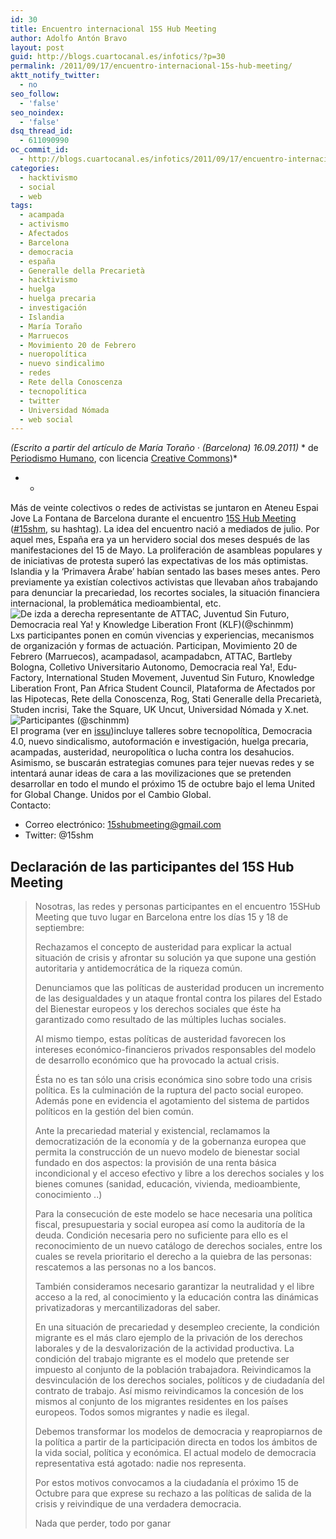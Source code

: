 ```yaml
---
id: 30
title: Encuentro internacional 15S Hub Meeting
author: Adolfo Antón Bravo
layout: post
guid: http://blogs.cuartocanal.es/infotics/?p=30
permalink: /2011/09/17/encuentro-internacional-15s-hub-meeting/
aktt_notify_twitter:
  - no
seo_follow:
  - 'false'
seo_noindex:
  - 'false'
dsq_thread_id:
  - 611090990
oc_commit_id:
  - http://blogs.cuartocanal.es/infotics/2011/09/17/encuentro-internacional-15s-hub-meeting/1364594985
categories:
  - hacktivismo
  - social
  - web
tags:
  - acampada
  - activismo
  - Afectados
  - Barcelona
  - democracia
  - españa
  - Generalle della Precarietà
  - hacktivismo
  - huelga
  - huelga precaria
  - investigación
  - Islandia
  - María Toraño
  - Marruecos
  - Movimiento 20 de Febrero
  - nueropolítica
  - nuevo sindicalimo
  - redes
  - Rete della Conoscenza
  - tecnopolítica
  - twitter
  - Universidad Nómada
  - web social
---
```

*(Escrito a partir del artículo de María Toraño · (Barcelona) 16.09.2011)* * de [Periodismo Humano][1], con licencia [Creative Commons][2])*

* *  
Más de veinte colectivos o redes de activistas se juntaron en Ateneu Espai Jove La Fontana de Barcelona durante el encuentro [15S Hub Meeting][3] ([#15shm][4], su hashtag). La idea del encuentro nació a mediados de julio. Por aquel mes, España era ya un hervidero social dos meses después de las manifestaciones del 15 de Mayo. La proliferación de asambleas populares y de iniciativas de protesta superó las expectativas de los más optimistas. Islandia y la ‘Primavera Árabe’ habían sentado las bases meses antes. Pero previamente ya existían colectivos activistas que llevaban años trabajando para denunciar la precariedad, los recortes sociales, la situación financiera internacional, la problemática medioambiental, etc.  
<img src="http://i1.wp.com/blogs.cuartocanal.es/infotics/files/2011/09/DSC_1589.jpg?resize=600%2C400" alt="De izda a derecha representante de ATTAC, Juventud Sin Futuro, Democracia real Ya! y Knowledge Liberation Front (KLF)(@schinmm)" data-recalc-dims="1" />  
Lxs participantes ponen en común vivencias y experiencias, mecanismos de organización y formas de actuación. Participan, Movimiento 20 de Febrero (Marruecos), acampadasol, acampadabcn, ATTAC, Bartleby Bologna, Colletivo Universitario Autonomo, Democracia real Ya!, Edu-Factory, International Studen Movement, Juventud Sin Futuro, Knowledge Liberation Front, Pan Africa Student Council, Plataforma de Afectados por las Hipotecas, Rete della Conoscenza, Rog, Stati Generalle della Precarietà, Studen incrisi, Take the Square, UK Uncut, Universidad Nómada y X.net.  
<img src="http://i0.wp.com/blogs.cuartocanal.es/infotics/files/2011/09/DSC_1618.jpg?resize=600%2C400" alt="Participantes (@schinmm)" data-recalc-dims="1" />  
El programa (ver en [issu][5])incluye talleres sobre tecnopolítica, Democracia 4.0, nuevo sindicalismo, autoformación e investigación, huelga precaria, acampadas, austeridad, neuropolítica o lucha contra los desahucios. Asimismo, se buscarán estrategias comunes para tejer nuevas redes y se intentará aunar ideas de cara a las movilizaciones que se pretenden desarrollar en todo el mundo el próximo 15 de octubre bajo el lema United for Global Change. Unidos por el Cambio Global.  
Contacto:

  * Correo electrónico: <15shubmeeting@gmail.com>
  * Twitter: @15shm

## Declaración de las participantes del 15S Hub Meeting

> Nosotras, las redes y personas participantes en el encuentro 15SHub Meeting que tuvo lugar en Barcelona entre los días 15 y 18 de septiembre:
> 
> Rechazamos el concepto de austeridad para explicar la actual situación de crisis y afrontar su solución ya que supone una gestión autoritaria y antidemocrática de la riqueza común.
> 
> Denunciamos que las políticas de austeridad producen un incremento de las desigualdades y un ataque frontal contra los pilares del Estado del Bienestar europeos y los derechos sociales que éste ha garantizado como resultado de las múltiples luchas sociales.
> 
> Al mismo tiempo, estas políticas de austeridad favorecen los intereses económico-financieros privados responsables del modelo de desarrollo económico que ha provocado la actual crisis.
> 
> Ésta no es tan sólo una crisis económica sino sobre todo una crisis política. Es la culminación de la ruptura del pacto social europeo. Además pone en evidencia el agotamiento del sistema de partidos políticos en la gestión del bien común.
> 
> Ante la precariedad material y existencial, reclamamos la democratización de la economía y de la gobernanza europea que permita la construcción de un nuevo modelo de bienestar social fundado en dos aspectos: la provisión de una renta básica incondicional y el acceso efectivo y libre a los derechos sociales y los bienes comunes (sanidad, educación, vivienda, medioambiente, conocimiento ..)
> 
> Para la consecución de este modelo se hace necesaria una política fiscal, presupuestaria y social europea así como la auditoría de la deuda. Condición necesaria pero no suficiente para ello es el reconocimiento de un nuevo catálogo de derechos sociales, entre los cuales se revela prioritario el derecho a la quiebra de las personas: rescatemos a las personas no a los bancos.
> 
> También consideramos necesario garantizar la neutralidad y el libre acceso a la red, al conocimiento y la educación contra las dinámicas privatizadoras y mercantilizadoras del saber.
> 
> En una situación de precariedad y desempleo creciente, la condición migrante es el más claro ejemplo de la privación de los derechos laborales y de la desvalorización de la actividad productiva. La condición del trabajo migrante es el modelo que pretende ser impuesto al conjunto de la población trabajadora. Reivindicamos la desvinculación de los derechos sociales, políticos y de ciudadanía del contrato de trabajo. Así mismo reivindicamos la concesión de los mismos al conjunto de los migrantes residentes en los países europeos. Todos somos migrantes y nadie es ilegal.
> 
> Debemos transformar los modelos de democracia y reapropiarnos de la política a partir de la participación directa en todos los ámbitos de la vida social, política y económica. El actual modelo de democracia representativa está agotado: nadie nos representa.
> 
> Por estos motivos convocamos a la ciudadanía el próximo 15 de Octubre para que exprese su rechazo a las políticas de salida de la crisis y reivindique de una verdadera democracia.
> 
> Nada que perder, todo por ganar

 [1]: http://periodismohumano.com/sociedad/libertad-y-justicia/encuentro-internacional-para-pensar-el-cambio-global.html
 [2]: http://periodismohumano.com/creative-commons
 [3]: http://bcnhubmeeting.wordpress.com/ "Blog de 15S Hub Meeting"
 [4]: https://twitter.com/#!/search?q=%23spanishrevolution
 [5]: http://issuu.com/adriarodriguez/docs/15shm "se puede ver, para descargar hay que tener cuenta de issu"